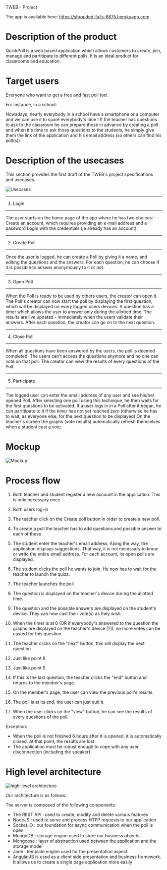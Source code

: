 TWEB - Project

The app is available here: https://shrouded-falls-6875.herokuapp.com

Description of the product
========================================
QuickPoll is a web based application which allows customers to create, join, manage and partitipate to different polls. It is an ideal product for classrooms and education.

Target users
========================================
Everyone who want to get a free and fast poll tool.

For instance, in a school:

Nowadays, nearly everybody in a school have a smartphone or a computer and we can use it to spare everybody's time ! If the teacher has questions to ask to the classroom he can prepare those in advance by creating a poll and when it's time to ask those questions to the students, he simply  give them the link of the application and his email address (so others can find his poll(s))


Description of the usecases
========================================
This section provides the first draft of the TWEB's project specifications and usecases.

![Usecases](./pictures/General_Usecases_V0.bmp)

----------------------------------------
1) Login
----------------------------------------
The user starts on the home page of the app where he has two choices:
	Create an account, which requires providing an e-mail address and a password
	Login with the credentials (je already has an account)

----------------------------------------
2) Create Poll
----------------------------------------
Once the user is logged, he can create a Poll by giving it a name, and editing the
questions and the answers.
For each question, he can choose if it is possible to answer anonymously to it or not.

----------------------------------------
3) Open Poll
----------------------------------------
When the Poll is ready to be used by others users, the creator can open it. The Poll's
creator can now start the poll by displaying the first question, which will be displayed on every logged users devices.
A question has a timer which allows the user to answer only during the allotted time.
The results are live updated - immediately when the users validate their answers.
After each question, the creator can go on to the next question.

----------------------------------------
4) Close Poll
----------------------------------------
When all questions have been answered by the users, the poll is deemed completed.
The users can't access the questions anymore and no one can vote on that poll.
The creator can view the results of every questions of the Poll.

----------------------------------------
5) Participate
----------------------------------------
The logged user can enter the email address of any user and see his/her opened Poll.
After selecting one poll using this technique, he then waits for the first questions to be activated.
If a user logs in in a Poll after it began, he can partitipate to it if the timer has not yet reached zero (otherwise he has to wait, as everyone else, for the next question to be displayed)
On the teacher's screen the graphs (vote results) automatically refresh themselves when a student cast a vote.

Mockup
=========================================

![Mockup](./pictures/mockups_visio_v0.png)

Process flow
=========================================

1. Both teacher and student register a new account in the application. This is only necessary once.

2. Both users log-in

3. The teacher click on the Create poll button in order to create a new poll.

4. To create a poll the teacher has to add questions and possible answer to each of these

5. The student enter the teacher's email address. Along the way, the application displays suggestions. That way, it is not necessary to know or write the entire email address. For each account, its open polls are displayed.

6. The student clicks the poll he wants to join. He now has to wait for the teacher to launch the quizz.

7. The teacher launches the poll

8. The question is displayed on the teacher's device during the allotted time.

9. The question and the possible answers are displayed on the student's device. They can now cast their vote(s) as they wish.

10. When the timer is at 0 (OR if everybody's answered to the question the graphs are displayed on the teacher's device [?]), no more votes can be casted for this question.

11. The teacher clicks on the "next" button, this will display the next question

12. Just like point 8

13. Just like point 9

14. If this is the last question, the teacher clicks the "end" button and returns to the member's
page.

15. On the member's page, the user can view the previous poll's results.

16. The poll is at its end, the user can just quit it.

17. When the user clicks on the "view" button, he can see the results of every questions of the poll.

Exception:

* When the poll is not finished 6 hours after it is opened, it is automatically closed. At that point, the results are lost.
* The application must be robust enough to cope with any user disconnection (including the speaker)

High level architecture
=======================================

![high-level architecture](./pictures/architecture_bloc_v0.png)

Our architecture is as follows:

The server is composed of the following components:

* The REST API : used to create, modify and delete various features
* NodeJS : used to serve and process HTPP requests to our application
* Socket.IO : our foundation for async communication when the poll is open
* MongoDB : storage engine used to store our business objects
* Mongoose : layer of abstraction used between the application and the storage model
* Jade : template engine used for the presentation aspect
* AngularJS is used as a client side presentation and business framework. It allows us to create a single page application more easily
